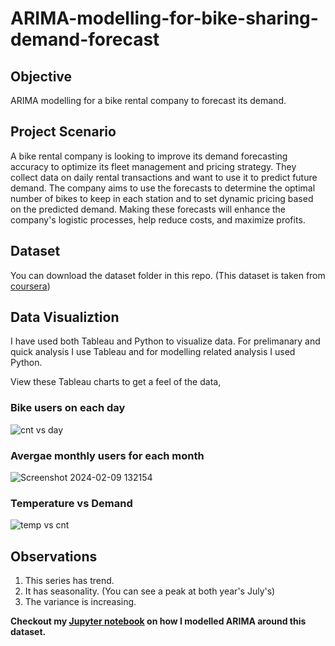 # ARIMA-modelling-for-bike-sharing-demand-forecast
## Objective
ARIMA modelling for a bike rental company to forecast its demand.

## Project Scenario
A bike rental company is looking to improve its demand forecasting accuracy to optimize its fleet management and pricing strategy. They collect data on daily rental transactions and want to use it to predict future demand. 
The company aims to use the forecasts to determine the optimal number of bikes to keep in each station and to set dynamic pricing based on the predicted demand. Making these forecasts will enhance the company's logistic processes, help reduce costs, and maximize profits.

## Dataset
You can download the dataset folder in this repo. (This dataset is taken from [coursera](https://www.coursera.org/projects/showcase-forecast-bikeshare-demand-using-time-series-models-in-r))

## Data Visualiztion
I have used both Tableau and Python to visualize data. For prelimanary and quick analysis I use Tableau and for modelling related analysis I used Python.

View these Tableau charts to get a feel of the data,

### Bike users on each day
![cnt vs day](https://github.com/StarRider/ARIMA-modelling-for-bike-sharing-demand-forecast/assets/30108439/855ace30-bc2a-4246-8ba7-77652440f47b)

### Avergae monthly users for each month
![Screenshot 2024-02-09 132154](https://github.com/StarRider/ARIMA-modelling-for-bike-sharing-demand-forecast/assets/30108439/1e5e284d-43e2-46f2-ae9a-6cf759f149c8)

### Temperature vs Demand
![temp vs cnt](https://github.com/StarRider/ARIMA-modelling-for-bike-sharing-demand-forecast/assets/30108439/4e96c728-34e3-4468-8cca-1e4c76b6dc9d)


## Observations
1. This series has trend.
2. It has seasonality. (You can see a peak at both year's July's)
3. The variance is increasing.

**Checkout my [Jupyter notebook](https://github.com/StarRider/ARIMA-modelling-for-bike-sharing-demand-forecast/blob/main/ARIMA%20modelling.ipynb) on how I modelled ARIMA around this dataset.**



